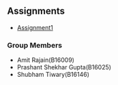 ## Assignments
* [Assignment1](/Assignment1/README.md)

### Group Members
* Amit Rajain(B16009)
* Prashant Shekhar Gupta(B16025)
* Shubham Tiwary(B16146)
